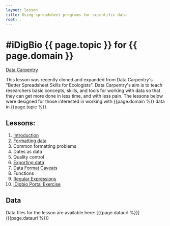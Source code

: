 ```yaml
---
layout: lesson
title: Using spreadsheet programs for scientific data
root: .
---
```



#iDigBio {{ page.topic }} for {{ page.domain }}
=======

[Data Carpentry](http://www.datacarpentry.org/)

This lesson was recently cloned and expanded from Data Carpentry's "Better Spreadsheet Skills for Ecologists". Data Carpentry's aim is to teach researchers basic concepts, skills, and tools for working with data so that they can get more done in less
time, and with less pain. The lessons below were designed for those interested
in working with {{page.domain %}} data in {{page.topic %}}.

## Lessons:

1. [Introduction](00-intro.html)
2. [Formatting data](01-format-data.html)
3. Common formatting problems
4. Dates as data
5. Quality control
6. [Exporting data](05-exporting-data.html)
7. [Data Format Caveats](06-data-formats-caveats.html)
8. Functions
9. [Regular Expressions](08-regular-expressions.html)
10. [iDigbio Portal Exercise](09-iDigBio-portal.html)



## Data

Data files for the lesson are available here: [{{page.dataurl %}}]({{page.dataurl %}})


